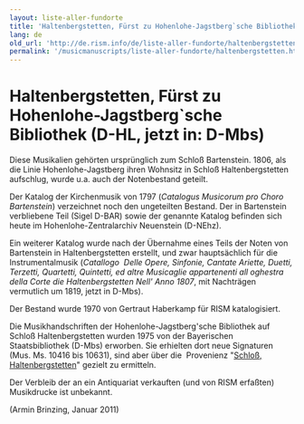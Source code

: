 ```yaml
---
layout: liste-aller-fundorte
title: 'Haltenbergstetten, Fürst zu Hohenlohe-Jagstberg`sche Bibliothek (D-HL, jetzt in: D-Mbs)'
lang: de
old_url: 'http://de.rism.info/de/liste-aller-fundorte/haltenbergstetten.html'
permalink: '/musicmanuscripts/liste-aller-fundorte/haltenbergstetten.html'
---
```



# Haltenbergstetten, Fürst zu Hohenlohe-Jagstberg`sche Bibliothek (D-HL, jetzt in: D-Mbs)

Diese Musikalien gehörten ursprünglich zum Schloß Bartenstein. 1806, als die Linie Hohenlohe-Jagstberg ihren Wohnsitz in Schloß Haltenbergstetten aufschlug, wurde u.a. auch der Notenbestand geteilt.

Der Katalog der Kirchenmusik von 1797 (_Catalogus Musicorum pro Choro Bartenstein_) verzeichnet noch den ungeteilten Bestand. Der in Bartenstein verbliebene Teil (Sigel D-BAR) sowie der genannte Katalog befinden sich heute im Hohenlohe-Zentralarchiv Neuenstein (D-NEhz).

Ein weiterer Katalog wurde nach der Übernahme eines Teils der Noten von Bartenstein in Haltenbergstetten erstellt, und zwar hauptsächlich für die Instrumentalmusik (_Catallogo&nbsp; Delle Opere, Sinfonie, Cantate Ariette, Duetti, Terzetti, Quartetti, Quintetti, ed altre Musicaglie appartenenti all oghestra della Corte die Haltenbergstetten Nell' Anno 1807_, mit Nachträgen vermutlich um 1819, jetzt in D-Mbs).

Der Bestand wurde 1970 von Gertraut Haberkamp für RISM katalogisiert.

Die Musikhandschriften der Hohenlohe-Jagstberg'sche Bibliothek auf Schloß Haltenbergstetten wurden 1975 von der Bayerischen Staatsbibliothek (D-Mbs) erworben. Sie erhielten dort neue Signaturen (Mus. Ms. 10416 bis 10631), sind aber über die&nbsp; Provenienz "[Schloß, Haltenbergstetten](http://opac.rism.info/index.php?id=6&tx_bsbsearch_pi1%5Bsmode%5D=advanced&L=&tx_bsbsearch_pi1%5Bfield%5D%5B0%5D=sprovenance&tx_bsbsearch_pi1%5Bquery%5D%5B0%5D=Schloss%2C+Haltenbergstetten&tx_bsbsearch_pi1%5Bfield%5D%5B1%5D=sauthor&tx_bsbsearch_pi1%5Bquery%5D%5B1%5D=&tx_bsbsearch_pi1%5Bfield%5D%5B2%5D=sauthorlink&tx_bsbsearch_pi1%5Bquery%5D%5B2%5D=&tx_bsbsearch_pi1%5Bsubmit_button%5D=Suche "Opens external link in new window")" gezielt zu ermitteln.

Der Verbleib der an ein Antiquariat verkauften (und von RISM erfaßten) Musikdrucke ist unbekannt.

(Armin Brinzing, Januar 2011)

